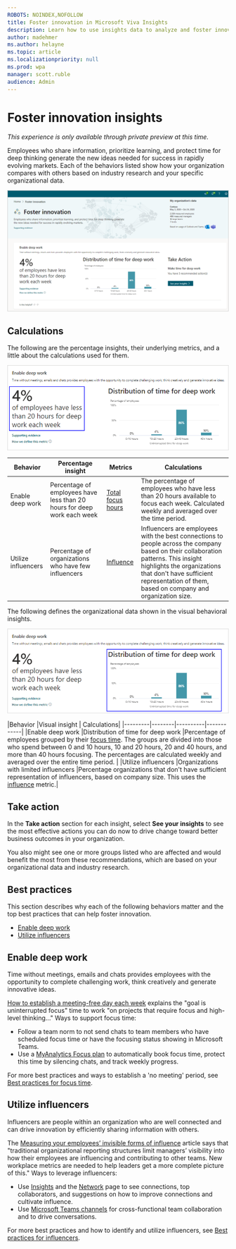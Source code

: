 ```yaml
---
ROBOTS: NOINDEX,NOFOLLOW
title: Foster innovation in Microsoft Viva Insights
description: Learn how to use insights data to analyze and foster innovation in your organization
author: madehmer
ms.author: helayne
ms.topic: article
ms.localizationpriority: null 
ms.prod: wpa
manager: scott.ruble
audience: Admin
---
```


# Foster innovation insights

*This experience is only available through private preview at this time.*

Employees who share information, prioritize learning, and protect time for deep thinking generate the new ideas needed for success in rapidly evolving markets. Each of the behaviors listed show how your organization compares with others based on industry research and your specific organizational data.

![Foster innovation page.](./images/innovation.png)

## Calculations

The following are the percentage insights, their underlying metrics, and a little about the calculations used for them.

![Foster innovation percentage insight.](./images/innovation-percent.png)

|Behavior |Percentage insight | Metrics |Calculations |
|---------|--------|--------------------|----------------------|
|Enable deep work |Percentage of employees have less than 20 hours for deep work each week |[Total focus hours](metrics.md#focus-define) |The percentage of employees who have less than 20 hours available to focus each week. Calculated weekly and averaged over the time period. |
|Utilize influencers |Percentage of organizations who have few influencers |[Influence](metrics.md#influence-define) |Influencers are employees with the best connections to people across the company based on their collaboration patterns. This insight highlights the organizations that don't have sufficient representation of them, based on company and organization size. |

The following defines the organizational data shown in the visual behavioral insights.

![Foster innovation visual insight.](./images/innovation-visual.png)

|Behavior |Visual insight | Calculations|
|---------|--------|----------|------------|
|Enable deep work |Distribution of time for deep work |Percentage of employees grouped by their [focus time](metrics.md#focus-define). The groups are divided into those who spend between 0 and 10 hours, 10 and 20 hours, 20 and 40 hours, and more than 40 hours focusing. The percentages are calculated weekly and averaged over the entire time period. |
|Utilize influencers |Organizations with limited influencers |Percentage organizations that don't have sufficient representation of influencers, based on company size. This uses the [influence](metrics.md#influence-define) metric.|

## Take action

In the **Take action** section for each insight, select **See your insights** to see the most effective actions you can do now to drive change toward better business outcomes in your organization.

You also might see one or more groups listed who are affected and would benefit the most from these recommendations, which are based on your organizational data and industry research.

## Best practices

This section describes why each of the following behaviors matter and the top best practices that can help foster innovation.

* [Enable deep work](#enable-deep-work)
* [Utilize influencers](#utilize-influencers)

<!-- ### Foster cross-group collaboration

Collaboration across organizational boundaries enables the learning and idea formation required for innovation. [How to Make Sure Agile Teams Can Work Together](https://insights.office.com/collaboration/how-to-make-sure-agile-teams-can-work-together/) explains that work "occurs through collaboration in networks of relationships that often do not mirror formal reporting structures or standard work processes."

Ways to create opportunities for cross-group collaboration:

* Create cross-functional [Teams channels](https://docs.microsoft.com/microsoftteams/teams-channels-overview) to build community and communicate, share information, and brainstorm about projects.
* Give teams an opportunity to join cross-functional teams to compete in an innovation challenge around a key business challenge.

For more best practices and how to create goals across teams or departments, see [Best practices for cross-group collaboration](https://docs.microsoft.com/workplace-analytics/tutorials/gm-cgcollaboration).
-->
## Enable deep work

Time without meetings, emails and chats provides employees with the opportunity to complete challenging work, think creatively and generate innovative ideas.

[How to establish a meeting-free day each week](https://insights.office.com/time-management/how-to-establish-a-meeting-free-day-each-week/) explains the "goal is uninterrupted focus" time to work "on projects that require focus and high-level thinking..." Ways to support focus time:

* Follow a team norm to not send chats to team members who have scheduled focus time or have the focusing status showing in Microsoft Teams.
* Use a [MyAnalytics Focus plan](https://docs.microsoft.com/workplace-analytics/myanalytics/use/focus-plan) to automatically book focus time, protect this time by silencing chats, and track weekly progress.

For more best practices and ways to establish a 'no meeting' period, see [Best practices for focus time](https://docs.microsoft.com/workplace-analytics/tutorials/gm-focus).

## Utilize influencers

Influencers are people within an organization who are well connected and can drive innovation by efficiently sharing information with others.

The [Measuring your employees’ invisible forms of influence](https://insights.office.com/productivity/measuring-your-employees-invisible-forms-of-influence/) article says that "traditional organizational reporting structures limit managers’ visibility into how their employees are influencing and contributing to other teams. New workplace metrics are needed to help leaders get a more complete picture of this." Ways to leverage influencers:

* Use [Insights](https://docs.microsoft.com/workplace-analytics/myanalytics/use/use-the-insights) and the [Network](https://docs.microsoft.com/workplace-analytics/myanalytics/use/network) page to see connections, top collaborators, and suggestions on how to improve connections and cultivate influence.
* Use [Microsoft Teams channels](https://docs.microsoft.com/microsoftteams/teams-channels-overview) for cross-functional team collaboration and to drive conversations.

For more best practices and how to identify and utilize influencers, see [Best practices for influencers](https://docs.microsoft.com/workplace-analytics/tutorials/gm-influencer).
